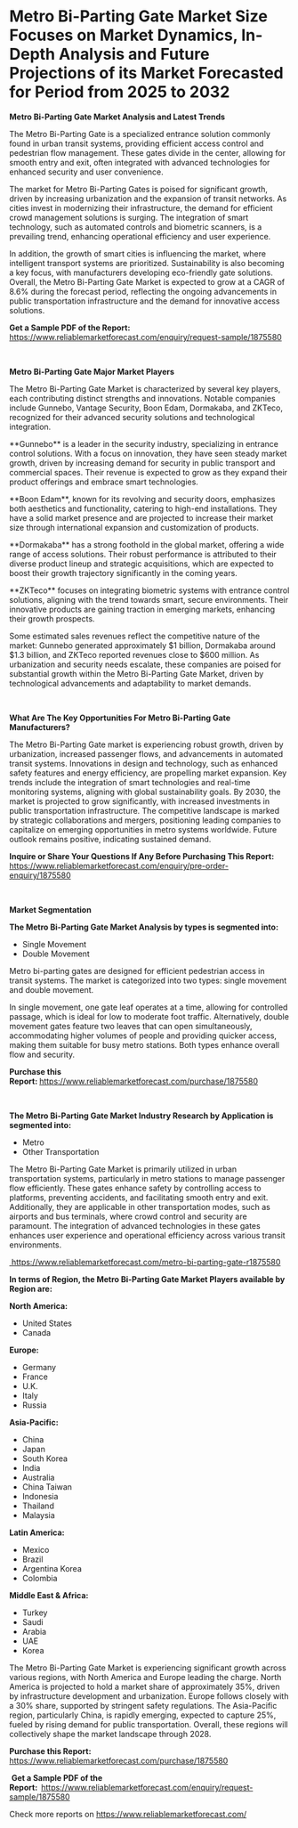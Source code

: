 <p><h1>Metro Bi-Parting Gate Market Size Focuses on Market Dynamics, In-Depth Analysis and Future Projections of its Market Forecasted for Period from 2025 to 2032</h1></p><p><strong>Metro Bi-Parting Gate Market Analysis and Latest Trends</strong></p>
<p><p>The Metro Bi-Parting Gate is a specialized entrance solution commonly found in urban transit systems, providing efficient access control and pedestrian flow management. These gates divide in the center, allowing for smooth entry and exit, often integrated with advanced technologies for enhanced security and user convenience.</p><p>The market for Metro Bi-Parting Gates is poised for significant growth, driven by increasing urbanization and the expansion of transit networks. As cities invest in modernizing their infrastructure, the demand for efficient crowd management solutions is surging. The integration of smart technology, such as automated controls and biometric scanners, is a prevailing trend, enhancing operational efficiency and user experience.</p><p>In addition, the growth of smart cities is influencing the market, where intelligent transport systems are prioritized. Sustainability is also becoming a key focus, with manufacturers developing eco-friendly gate solutions. Overall, the Metro Bi-Parting Gate Market is expected to grow at a CAGR of 8.6% during the forecast period, reflecting the ongoing advancements in public transportation infrastructure and the demand for innovative access solutions.</p></p>
<p><strong>Get a Sample PDF of the Report:&nbsp;</strong> <a href="https://www.reliablemarketforecast.com/enquiry/request-sample/1875580?utm_campaign=2455&utm_medium=2&utm_source=Github&utm_content=ia&utm_term=28022025&utm_id=metro-bi-parting-gate">https://www.reliablemarketforecast.com/enquiry/request-sample/1875580</a></p>
<p>&nbsp;</p>
<p><strong>Metro Bi-Parting Gate Major Market Players</strong></p>
<p><p>The Metro Bi-Parting Gate Market is characterized by several key players, each contributing distinct strengths and innovations. Notable companies include Gunnebo, Vantage Security, Boon Edam, Dormakaba, and ZKTeco, recognized for their advanced security solutions and technological integration.</p><p>**Gunnebo** is a leader in the security industry, specializing in entrance control solutions. With a focus on innovation, they have seen steady market growth, driven by increasing demand for security in public transport and commercial spaces. Their revenue is expected to grow as they expand their product offerings and embrace smart technologies.</p><p>**Boon Edam**, known for its revolving and security doors, emphasizes both aesthetics and functionality, catering to high-end installations. They have a solid market presence and are projected to increase their market size through international expansion and customization of products.</p><p>**Dormakaba** has a strong foothold in the global market, offering a wide range of access solutions. Their robust performance is attributed to their diverse product lineup and strategic acquisitions, which are expected to boost their growth trajectory significantly in the coming years.</p><p>**ZKTeco** focuses on integrating biometric systems with entrance control solutions, aligning with the trend towards smart, secure environments. Their innovative products are gaining traction in emerging markets, enhancing their growth prospects.</p><p>Some estimated sales revenues reflect the competitive nature of the market: Gunnebo generated approximately $1 billion, Dormakaba around $1.3 billion, and ZKTeco reported revenues close to $600 million. As urbanization and security needs escalate, these companies are poised for substantial growth within the Metro Bi-Parting Gate Market, driven by technological advancements and adaptability to market demands.</p></p>
<p>&nbsp;</p>
<p><strong>What Are The Key Opportunities For Metro Bi-Parting Gate Manufacturers?</strong></p>
<p><p>The Metro Bi-Parting Gate market is experiencing robust growth, driven by urbanization, increased passenger flows, and advancements in automated transit systems. Innovations in design and technology, such as enhanced safety features and energy efficiency, are propelling market expansion. Key trends include the integration of smart technologies and real-time monitoring systems, aligning with global sustainability goals. By 2030, the market is projected to grow significantly, with increased investments in public transportation infrastructure. The competitive landscape is marked by strategic collaborations and mergers, positioning leading companies to capitalize on emerging opportunities in metro systems worldwide. Future outlook remains positive, indicating sustained demand.</p></p>
<p><strong>Inquire or Share Your Questions If Any Before Purchasing This Report:</strong> <a href="https://www.reliablemarketforecast.com/enquiry/pre-order-enquiry/1875580?utm_campaign=2455&utm_medium=2&utm_source=Github&utm_content=ia&utm_term=28022025&utm_id=metro-bi-parting-gate">https://www.reliablemarketforecast.com/enquiry/pre-order-enquiry/1875580</a></p>
<p>&nbsp;</p>
<p><strong>Market Segmentation</strong></p>
<p><strong>The Metro Bi-Parting Gate Market Analysis by types is segmented into:</strong></p>
<p><ul><li>Single Movement</li><li>Double Movement</li></ul></p>
<p><p>Metro bi-parting gates are designed for efficient pedestrian access in transit systems. The market is categorized into two types: single movement and double movement. </p><p>In single movement, one gate leaf operates at a time, allowing for controlled passage, which is ideal for low to moderate foot traffic. Alternatively, double movement gates feature two leaves that can open simultaneously, accommodating higher volumes of people and providing quicker access, making them suitable for busy metro stations. Both types enhance overall flow and security.</p></p>
<p><strong>Purchase this Report:&nbsp;</strong><a href="https://www.reliablemarketforecast.com/purchase/1875580?utm_campaign=2455&utm_medium=2&utm_source=Github&utm_content=ia&utm_term=28022025&utm_id=metro-bi-parting-gate">https://www.reliablemarketforecast.com/purchase/1875580</a></p>
<p>&nbsp;</p>
<p><strong>The Metro Bi-Parting Gate Market Industry Research by Application is segmented into:</strong></p>
<p><ul><li>Metro</li><li>Other Transportation</li></ul></p>
<p><p>The Metro Bi-Parting Gate Market is primarily utilized in urban transportation systems, particularly in metro stations to manage passenger flow efficiently. These gates enhance safety by controlling access to platforms, preventing accidents, and facilitating smooth entry and exit. Additionally, they are applicable in other transportation modes, such as airports and bus terminals, where crowd control and security are paramount. The integration of advanced technologies in these gates enhances user experience and operational efficiency across various transit environments.</p></p>
<p><a href="https://www.reliablemarketforecast.com/metro-bi-parting-gate-r1875580?utm_campaign=2455&utm_medium=2&utm_source=Github&utm_content=ia&utm_term=28022025&utm_id=metro-bi-parting-gate">&nbsp;https://www.reliablemarketforecast.com/metro-bi-parting-gate-r1875580</a></p>
<p><strong>In terms of Region, the Metro Bi-Parting Gate Market Players available by Region are:</strong></p>
<p>
    <p> <strong> North America: </strong>
        <ul>
            <li>United States</li>
            <li>Canada</li>
        </ul>
        </p> 
    <p> <strong> Europe: </strong>
        <ul>
            <li>Germany</li>
            <li>France</li>
            <li>U.K.</li>
            <li>Italy</li>
            <li>Russia</li>
        </ul>
        </p> 
    <p> <strong> Asia-Pacific: </strong>
        <ul>
            <li>China</li>
            <li>Japan</li>
            <li>South Korea</li>
            <li>India</li>
            <li>Australia</li>
            <li>China Taiwan</li>
            <li>Indonesia</li>
            <li>Thailand</li>
            <li>Malaysia</li>
        </ul>
        </p> 
    <p> <strong> Latin America: </strong>
        <ul>
            <li>Mexico</li>
            <li>Brazil</li>
            <li>Argentina Korea</li>
            <li>Colombia</li>
        </ul>
        </p> 
    <p> <strong> Middle East & Africa: </strong>
        <ul>
            <li>Turkey</li>
            <li>Saudi</li>
            <li>Arabia</li>
            <li>UAE</li>
            <li>Korea</li>
        </ul>
    </p>
    </p>
<p><p>The Metro Bi-Parting Gate Market is experiencing significant growth across various regions, with North America and Europe leading the charge. North America is projected to hold a market share of approximately 35%, driven by infrastructure development and urbanization. Europe follows closely with a 30% share, supported by stringent safety regulations. The Asia-Pacific region, particularly China, is rapidly emerging, expected to capture 25%, fueled by rising demand for public transportation. Overall, these regions will collectively shape the market landscape through 2028.</p></p>
<p><strong>Purchase this Report: </strong><a href="https://www.reliablemarketforecast.com/purchase/1875580?utm_campaign=2455&utm_medium=2&utm_source=Github&utm_content=ia&utm_term=28022025&utm_id=metro-bi-parting-gate">https://www.reliablemarketforecast.com/purchase/1875580</a></p>
<p>&nbsp;<strong>Get a Sample PDF of the Report:&nbsp;&nbsp;</strong><a href="https://www.reliablemarketforecast.com/enquiry/request-sample/1875580?utm_campaign=2455&utm_medium=2&utm_source=Github&utm_content=ia&utm_term=28022025&utm_id=metro-bi-parting-gate">https://www.reliablemarketforecast.com/enquiry/request-sample/1875580</a></p>
<p><strong></strong></p>
<p>Check more reports on <a href="https://www.reliablemarketforecast.com/?utm_campaign=2455&utm_medium=2&utm_source=Github&utm_content=ia&utm_term=28022025&utm_id=metro-bi-parting-gate">https://www.reliablemarketforecast.com/</a></p>